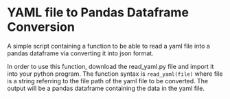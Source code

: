 # YAML file to Pandas Dataframe Conversion
A simple script containing a function to be able to read a yaml file into a pandas dataframe via converting it into json format.

In order to use this function, download the read_yaml.py file and import it into your python program.
The function syntax is `read_yaml(file)` where file is a string referring to the file path of the yaml file to be converted. The output will be a pandas dataframe containing the data in the yaml file.
